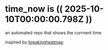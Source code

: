 # time_now is (( 2025-10-10T00:00:00.798Z ))

an automated repo that shows the currnent time

inspired by [breakingheatmap](https://github.com/breakingheatmap/breakingheatmap)